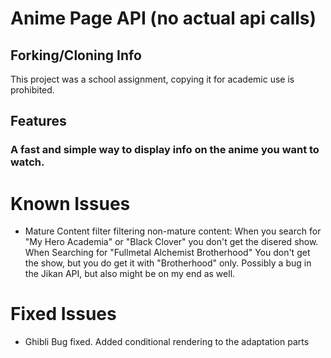 # Anime Page API (no actual api calls)

## Forking/Cloning Info

This project was a school assignment, copying it for academic use is prohibited.

## Features

### A fast and simple way to display info on the anime you want to watch.

# Known Issues

- Mature Content filter filtering non-mature content: When you search for "My Hero Academia" or "Black Clover" you don't get the disered show. When Searching for "Fullmetal Alchemist Brotherhood" You don't get the show, but you do get it with "Brotherhood" only. Possibly a bug in the Jikan API, but also might be on my end as well.

# Fixed Issues

- Ghibli Bug fixed. Added conditional rendering to the adaptation parts
